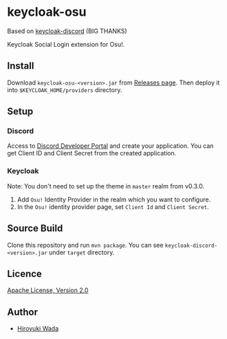 # keycloak-osu

Based on [keycloak-discord](https://github.com/wadahiro/keycloak-discord)  (BIG THANKS)

Keycloak Social Login extension for Osu!.

## Install

Download `keycloak-osu-<version>.jar` from [Releases page](https://github.com/wadahiro/keycloak-discord/releases).
Then deploy it into `$KEYCLOAK_HOME/providers` directory.

## Setup

### Discord

Access to [Discord Developer Portal](https://discord.com/developers/applications) and create your application.
You can get Client ID and Client Secret from the created application.

### Keycloak

Note: You don't need to set up the theme in `master` realm from v0.3.0.

1. Add `Osu!` Identity Provider in the realm which you want to configure.
2. In the `Osu!` identity provider page, set `Client Id` and `Client Secret`.


## Source Build

Clone this repository and run `mvn package`.
You can see `keycloak-discord-<version>.jar` under `target` directory.


## Licence

[Apache License, Version 2.0](https://www.apache.org/licenses/LICENSE-2.0)


## Author

- [Hiroyuki Wada](https://github.com/wadahiro)

